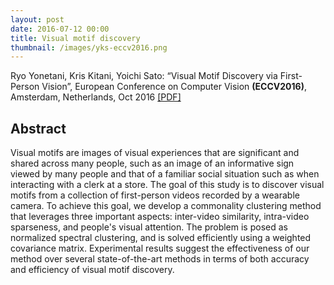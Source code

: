 ```yaml
---
layout: post
date: 2016-07-12 00:00
title: Visual motif discovery 
thumbnail: /images/yks-eccv2016.png
---
```



Ryo Yonetani, Kris Kitani, Yoichi Sato: “Visual Motif Discovery via First-Person Vision”, European Conference on Computer Vision **(ECCV2016)**, Amsterdam, Netherlands, Oct 2016 [[PDF]](/papers/yks-eccv2016.pdf)

<!--more-->

## Abstract

Visual motifs are images of visual experiences that are significant and shared across many people, such as an image of an informative sign viewed by many people and that of a familiar social situation such as when interacting with a clerk at a store. The goal of this study is to discover visual motifs from a collection of first-person videos recorded by a wearable camera. To achieve this goal, we develop a commonality clustering method that leverages three important aspects: inter-video similarity, intra-video sparseness, and people's visual attention. The problem is posed as normalized spectral clustering, and is solved efficiently using a weighted covariance matrix. Experimental results suggest the effectiveness of our method over several state-of-the-art methods in terms of both accuracy and efficiency of visual motif discovery.


